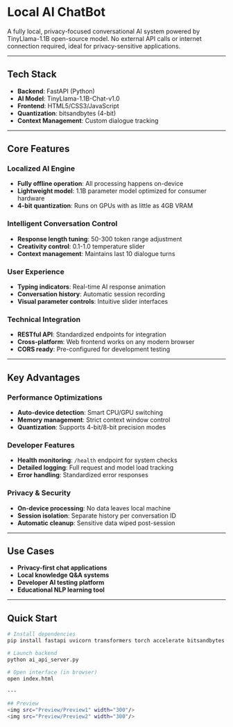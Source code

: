 # Local AI ChatBot

A fully local, privacy-focused conversational AI system powered by TinyLlama-1.1B open-source model. No external API calls or internet connection required, ideal for privacy-sensitive applications.

---

## Tech Stack
- **Backend**: FastAPI (Python)
- **AI Model**: TinyLlama-1.1B-Chat-v1.0
- **Frontend**: HTML5/CSS3/JavaScript
- **Quantization**: bitsandbytes (4-bit)
- **Context Management**: Custom dialogue tracking

---

## Core Features

### Localized AI Engine
+ **Fully offline operation**: All processing happens on-device
+ **Lightweight model**: 1.1B parameter model optimized for consumer hardware
+ **4-bit quantization**: Runs on GPUs with as little as 4GB VRAM

### Intelligent Conversation Control
+ **Response length tuning**: 50-300 token range adjustment
+ **Creativity control**: 0.1-1.0 temperature slider
+ **Context management**: Maintains last 10 dialogue turns

### User Experience
+ **Typing indicators**: Real-time AI response animation
+ **Conversation history**: Automatic session recording
+ **Visual parameter controls**: Intuitive slider interfaces

### Technical Integration
+ **RESTful API**: Standardized endpoints for integration
+ **Cross-platform**: Web frontend works on any modern browser
+ **CORS ready**: Pre-configured for development testing

---

## Key Advantages

### Performance Optimizations
+ **Auto-device detection**: Smart CPU/GPU switching
+ **Memory management**: Strict context window control
+ **Quantization**: Supports 4-bit/8-bit precision modes

### Developer Features
+ **Health monitoring**: `/health` endpoint for system checks
+ **Detailed logging**: Full request and model load tracking
+ **Error handling**: Standardized error responses

### Privacy & Security
+ **On-device processing**: No data leaves local machine
+ **Session isolation**: Separate history per conversation ID
+ **Automatic cleanup**: Sensitive data wiped post-session

---

## Use Cases
+ **Privacy-first chat applications**
+ **Local knowledge Q&A systems**
+ **Developer AI testing platform**
+ **Educational NLP learning tool**

---

## Quick Start
```bash
# Install dependencies
pip install fastapi uvicorn transformers torch accelerate bitsandbytes

# Launch backend
python ai_api_server.py

# Open interface (in browser)
open index.html

---

## Preview
<img src="Preview/Preview1" width="300"/>
<img src="Preview/Preview2" width="300"/>
